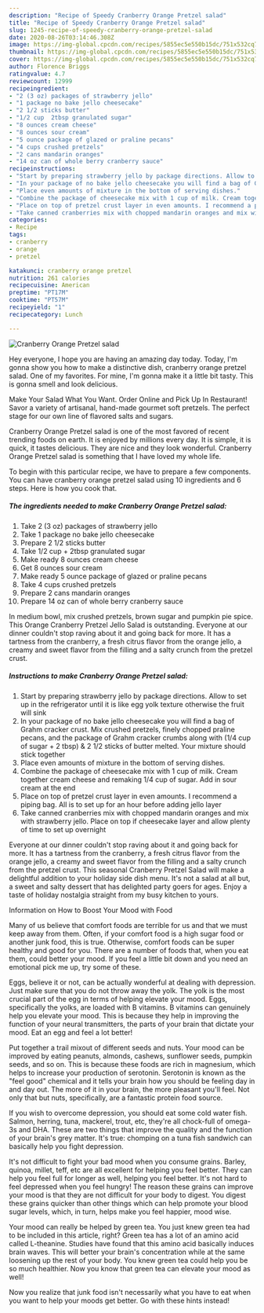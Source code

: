 ```yaml
---
description: "Recipe of Speedy Cranberry Orange Pretzel salad"
title: "Recipe of Speedy Cranberry Orange Pretzel salad"
slug: 1245-recipe-of-speedy-cranberry-orange-pretzel-salad
date: 2020-08-26T03:14:46.308Z
image: https://img-global.cpcdn.com/recipes/5855ec5e550b15dc/751x532cq70/cranberry-orange-pretzel-salad-recipe-main-photo.jpg
thumbnail: https://img-global.cpcdn.com/recipes/5855ec5e550b15dc/751x532cq70/cranberry-orange-pretzel-salad-recipe-main-photo.jpg
cover: https://img-global.cpcdn.com/recipes/5855ec5e550b15dc/751x532cq70/cranberry-orange-pretzel-salad-recipe-main-photo.jpg
author: Florence Briggs
ratingvalue: 4.7
reviewcount: 12999
recipeingredient:
- "2 (3 oz) packages of strawberry jello"
- "1 package no bake jello cheesecake"
- "2 1/2 sticks butter"
- "1/2 cup  2tbsp granulated sugar"
- "8 ounces cream cheese"
- "8 ounces sour cream"
- "5 ounce package of glazed or praline pecans"
- "4 cups crushed pretzels"
- "2 cans mandarin oranges"
- "14 oz can of whole berry cranberry sauce"
recipeinstructions:
- "Start by preparing strawberry jello by package directions. Allow to set up in the refrigerator until it is like egg yolk texture otherwise the fruit will sink"
- "In your package of no bake jello cheesecake you will find a bag of Grahm cracker crust. Mix crushed pretzels, finely chopped praline pecans, and the package of Grahm cracker crumbs along with (1/4 cup of sugar + 2 tbsp) &amp; 2 1/2 sticks of butter melted. Your mixture should stick together"
- "Place even amounts of mixture in the bottom of serving dishes."
- "Combine the package of cheesecake mix with 1 cup of milk. Cream together cream cheese and remaking 1/4 cup of sugar. Add in sour cream at the end"
- "Place on top of pretzel crust layer in even amounts. I recommend a piping bag. All is to set up for an hour before adding jello layer"
- "Take canned cranberries mix with chopped mandarin oranges and mix with strawberry jello. Place on top if cheesecake layer and allow plenty of time to set up overnight"
categories:
- Recipe
tags:
- cranberry
- orange
- pretzel

katakunci: cranberry orange pretzel 
nutrition: 261 calories
recipecuisine: American
preptime: "PT17M"
cooktime: "PT57M"
recipeyield: "1"
recipecategory: Lunch

---
```



![Cranberry Orange Pretzel salad](https://img-global.cpcdn.com/recipes/5855ec5e550b15dc/751x532cq70/cranberry-orange-pretzel-salad-recipe-main-photo.jpg)

Hey everyone, I hope you are having an amazing day today. Today, I'm gonna show you how to make a distinctive dish, cranberry orange pretzel salad. One of my favorites. For mine, I'm gonna make it a little bit tasty. This is gonna smell and look delicious.

Make Your Salad What You Want. Order Online and Pick Up In Restaurant! Savor a variety of artisanal, hand-made gourmet soft pretzels. The perfect stage for our own line of flavored salts and sugars.

Cranberry Orange Pretzel salad is one of the most favored of recent trending foods on earth. It is enjoyed by millions every day. It is simple, it is quick, it tastes delicious. They are nice and they look wonderful. Cranberry Orange Pretzel salad is something that I have loved my whole life.


To begin with this particular recipe, we have to prepare a few components. You can have cranberry orange pretzel salad using 10 ingredients and 6 steps. Here is how you cook that.

<!--inarticleads1-->

##### The ingredients needed to make Cranberry Orange Pretzel salad:

1. Take 2 (3 oz) packages of strawberry jello
1. Take 1 package no bake jello cheesecake
1. Prepare 2 1/2 sticks butter
1. Take 1/2 cup + 2tbsp granulated sugar
1. Make ready 8 ounces cream cheese
1. Get 8 ounces sour cream
1. Make ready 5 ounce package of glazed or praline pecans
1. Take 4 cups crushed pretzels
1. Prepare 2 cans mandarin oranges
1. Prepare 14 oz can of whole berry cranberry sauce


In medium bowl, mix crushed pretzels, brown sugar and pumpkin pie spice. This Orange Cranberry Pretzel Jello Salad is outstanding. Everyone at our dinner couldn&#39;t stop raving about it and going back for more. It has a tartness from the cranberry, a fresh citrus flavor from the orange jello, a creamy and sweet flavor from the filling and a salty crunch from the pretzel crust. 

<!--inarticleads2-->

##### Instructions to make Cranberry Orange Pretzel salad:

1. Start by preparing strawberry jello by package directions. Allow to set up in the refrigerator until it is like egg yolk texture otherwise the fruit will sink
1. In your package of no bake jello cheesecake you will find a bag of Grahm cracker crust. Mix crushed pretzels, finely chopped praline pecans, and the package of Grahm cracker crumbs along with (1/4 cup of sugar + 2 tbsp) &amp; 2 1/2 sticks of butter melted. Your mixture should stick together
1. Place even amounts of mixture in the bottom of serving dishes.
1. Combine the package of cheesecake mix with 1 cup of milk. Cream together cream cheese and remaking 1/4 cup of sugar. Add in sour cream at the end
1. Place on top of pretzel crust layer in even amounts. I recommend a piping bag. All is to set up for an hour before adding jello layer
1. Take canned cranberries mix with chopped mandarin oranges and mix with strawberry jello. Place on top if cheesecake layer and allow plenty of time to set up overnight


Everyone at our dinner couldn&#39;t stop raving about it and going back for more. It has a tartness from the cranberry, a fresh citrus flavor from the orange jello, a creamy and sweet flavor from the filling and a salty crunch from the pretzel crust. This seasonal Cranberry Pretzel Salad will make a delightful addition to your holiday side dish menu. It&#39;s not a salad at all but, a sweet and salty dessert that has delighted party goers for ages. Enjoy a taste of holiday nostalgia straight from my busy kitchen to yours. 

Information on How to Boost Your Mood with Food


Many of us believe that comfort foods are terrible for us and that we must keep away from them. Often, if your comfort food is a high sugar food or another junk food, this is true. Otherwise, comfort foods can be super healthy and good for you. There are a number of foods that, when you eat them, could better your mood. If you feel a little bit down and you need an emotional pick me up, try some of these.

Eggs, believe it or not, can be actually wonderful at dealing with depression. Just make sure that you do not throw away the yolk. The yolk is the most crucial part of the egg in terms of helping elevate your mood. Eggs, specifically the yolks, are loaded with B vitamins. B vitamins can genuinely help you elevate your mood. This is because they help in improving the function of your neural transmitters, the parts of your brain that dictate your mood. Eat an egg and feel a lot better!

Put together a trail mixout of different seeds and nuts. Your mood can be improved by eating peanuts, almonds, cashews, sunflower seeds, pumpkin seeds, and so on. This is because these foods are rich in magnesium, which helps to increase your production of serotonin. Serotonin is known as the "feel good" chemical and it tells your brain how you should be feeling day in and day out. The more of it in your brain, the more pleasant you'll feel. Not only that but nuts, specifically, are a fantastic protein food source.

If you wish to overcome depression, you should eat some cold water fish. Salmon, herring, tuna, mackerel, trout, etc, they're all chock-full of omega-3s and DHA. These are two things that improve the quality and the function of your brain's grey matter. It's true: chomping on a tuna fish sandwich can basically help you fight depression. 

It's not difficult to fight your bad mood when you consume grains. Barley, quinoa, millet, teff, etc are all excellent for helping you feel better. They can help you feel full for longer as well, helping you feel better. It's not hard to feel depressed when you feel hungry! The reason these grains can improve your mood is that they are not difficult for your body to digest. You digest these grains quicker than other things which can help promote your blood sugar levels, which, in turn, helps make you feel happier, mood wise.

Your mood can really be helped by green tea. You just knew green tea had to be included in this article, right? Green tea has a lot of an amino acid called L-theanine. Studies have found that this amino acid basically induces brain waves. This will better your brain's concentration while at the same loosening up the rest of your body. You knew green tea could help you be so much healthier. Now you know that green tea can elevate your mood as well!

Now you realize that junk food isn't necessarily what you have to eat when you want to help your moods get better. Go  with  these hints  instead!


